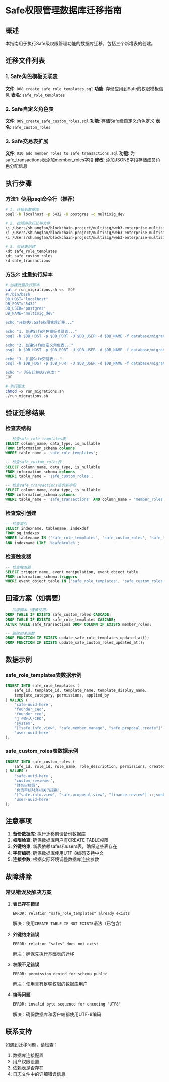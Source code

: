# Safe权限管理数据库迁移指南

## 概述
本指南用于执行Safe级权限管理功能的数据库迁移，包括三个新增表的创建。

## 迁移文件列表

### 1. Safe角色模板关联表
**文件**: `008_create_safe_role_templates.sql`
**功能**: 存储应用到Safe的权限模板信息
**表名**: `safe_role_templates`

### 2. Safe自定义角色表  
**文件**: `009_create_safe_custom_roles.sql`
**功能**: 存储Safe级自定义角色定义
**表名**: `safe_custom_roles`

### 3. Safe交易表扩展
**文件**: `010_add_member_roles_to_safe_transactions.sql`
**功能**: 为safe_transactions表添加member_roles字段
**修改**: 添加JSONB字段存储成员角色分配信息

## 执行步骤

### 方法1: 使用psql命令行（推荐）

```bash
# 1. 连接到数据库
psql -h localhost -p 5432 -U postgres -d multisig_dev

# 2. 按顺序执行迁移文件
\i /Users/shuangfan/blockchain-project/multisig/web3-enterprise-multisig/database/migrations/008_create_safe_role_templates.sql
\i /Users/shuangfan/blockchain-project/multisig/web3-enterprise-multisig/database/migrations/009_create_safe_custom_roles.sql
\i /Users/shuangfan/blockchain-project/multisig/web3-enterprise-multisig/database/migrations/010_add_member_roles_to_safe_transactions.sql

# 3. 验证表创建
\dt safe_role_templates
\dt safe_custom_roles
\d safe_transactions
```

### 方法2: 批量执行脚本

```bash
# 创建批量执行脚本
cat > run_migrations.sh << 'EOF'
#!/bin/bash
DB_HOST="localhost"
DB_PORT="5432"
DB_USER="postgres"
DB_NAME="multisig_dev"

echo "开始执行Safe权限管理迁移..."

echo "1. 创建Safe角色模板关联表..."
psql -h $DB_HOST -p $DB_PORT -U $DB_USER -d $DB_NAME -f database/migrations/008_create_safe_role_templates.sql

echo "2. 创建Safe自定义角色表..."
psql -h $DB_HOST -p $DB_PORT -U $DB_USER -d $DB_NAME -f database/migrations/009_create_safe_custom_roles.sql

echo "3. 扩展Safe交易表..."
psql -h $DB_HOST -p $DB_PORT -U $DB_USER -d $DB_NAME -f database/migrations/010_add_member_roles_to_safe_transactions.sql

echo "✅ 所有迁移执行完成！"
EOF

# 执行脚本
chmod +x run_migrations.sh
./run_migrations.sh
```

## 验证迁移结果

### 检查表结构
```sql
-- 检查safe_role_templates表
SELECT column_name, data_type, is_nullable 
FROM information_schema.columns 
WHERE table_name = 'safe_role_templates';

-- 检查safe_custom_roles表
SELECT column_name, data_type, is_nullable 
FROM information_schema.columns 
WHERE table_name = 'safe_custom_roles';

-- 检查safe_transactions表的新字段
SELECT column_name, data_type, is_nullable 
FROM information_schema.columns 
WHERE table_name = 'safe_transactions' AND column_name = 'member_roles';
```

### 检查索引创建
```sql
-- 检查索引
SELECT indexname, tablename, indexdef 
FROM pg_indexes 
WHERE tablename IN ('safe_role_templates', 'safe_custom_roles', 'safe_transactions')
AND indexname LIKE '%safe%role%';
```

### 检查触发器
```sql
-- 检查触发器
SELECT trigger_name, event_manipulation, event_object_table 
FROM information_schema.triggers 
WHERE event_object_table IN ('safe_role_templates', 'safe_custom_roles');
```

## 回滚方案（如需要）

```sql
-- 回滚脚本（谨慎使用）
DROP TABLE IF EXISTS safe_custom_roles CASCADE;
DROP TABLE IF EXISTS safe_role_templates CASCADE;
ALTER TABLE safe_transactions DROP COLUMN IF EXISTS member_roles;

-- 删除相关函数
DROP FUNCTION IF EXISTS update_safe_role_templates_updated_at();
DROP FUNCTION IF EXISTS update_safe_custom_roles_updated_at();
```

## 数据示例

### safe_role_templates表数据示例
```sql
INSERT INTO safe_role_templates (
    safe_id, template_id, template_name, template_display_name, 
    template_category, permissions, applied_by
) VALUES (
    'safe-uuid-here',
    'founder_ceo',
    'founder_ceo',
    '👑 创始人/CEO',
    'system',
    '["safe.info.view", "safe.member.manage", "safe.proposal.create"]'::jsonb,
    'user-uuid-here'
);
```

### safe_custom_roles表数据示例
```sql
INSERT INTO safe_custom_roles (
    safe_id, role_id, role_name, role_description, permissions, created_by
) VALUES (
    'safe-uuid-here',
    'custom_reviewer',
    '财务审核员',
    '负责审核财务相关的提案',
    '["safe.info.view", "safe.proposal.view", "finance.review"]'::jsonb,
    'user-uuid-here'
);
```

## 注意事项

1. **备份数据库**: 执行迁移前请备份数据库
2. **权限检查**: 确保数据库用户有CREATE TABLE权限
3. **外键约束**: 新表依赖safes和users表，确保这些表存在
4. **字符编码**: 确保数据库使用UTF-8编码支持中文
5. **连接参数**: 根据实际环境调整数据库连接参数

## 故障排除

### 常见错误及解决方案

1. **表已存在错误**
   ```
   ERROR: relation "safe_role_templates" already exists
   ```
   解决：使用`CREATE TABLE IF NOT EXISTS`语法（已包含）

2. **外键约束错误**
   ```
   ERROR: relation "safes" does not exist
   ```
   解决：确保先执行基础表的迁移

3. **权限不足错误**
   ```
   ERROR: permission denied for schema public
   ```
   解决：使用具有足够权限的数据库用户

4. **编码问题**
   ```
   ERROR: invalid byte sequence for encoding "UTF8"
   ```
   解决：确保数据库和客户端都使用UTF-8编码

## 联系支持

如遇到迁移问题，请检查：
1. 数据库连接配置
2. 用户权限设置
3. 依赖表是否存在
4. 日志文件中的详细错误信息
